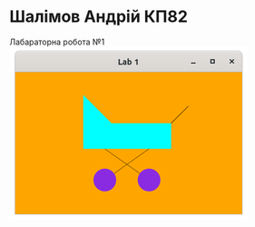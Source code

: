#  Шалімов Андрій КП82
Лабараторна робота №1 
![lab1](https://raw.githubusercontent.com/mycodeiscat/graph_labs/master/lab1/lab1.png)

